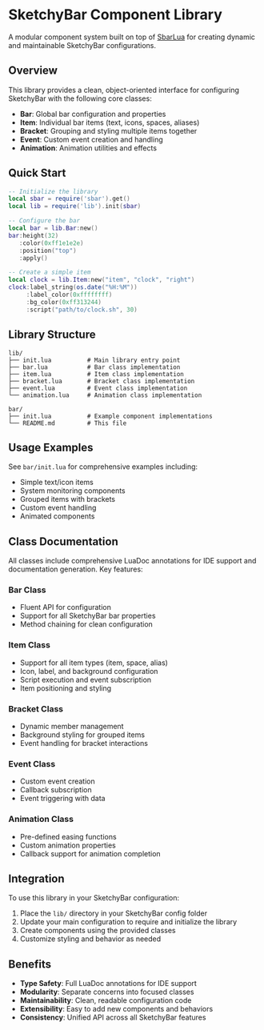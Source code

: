 # SketchyBar Component Library

A modular component system built on top of [SbarLua](https://github.com/FelixKratz/SbarLua) for creating dynamic and maintainable SketchyBar configurations.

## Overview

This library provides a clean, object-oriented interface for configuring SketchyBar with the following core classes:

- **Bar**: Global bar configuration and properties
- **Item**: Individual bar items (text, icons, spaces, aliases)
- **Bracket**: Grouping and styling multiple items together
- **Event**: Custom event creation and handling
- **Animation**: Animation utilities and effects

## Quick Start

```lua
-- Initialize the library
local sbar = require('sbar').get()
local lib = require('lib').init(sbar)

-- Configure the bar
local bar = lib.Bar:new()
bar:height(32)
   :color(0xff1e1e2e)
   :position("top")
   :apply()

-- Create a simple item
local clock = lib.Item:new("item", "clock", "right")
clock:label_string(os.date("%H:%M"))
     :label_color(0xffffffff)
     :bg_color(0xff313244)
     :script("path/to/clock.sh", 30)
```

## Library Structure

```
lib/
├── init.lua          # Main library entry point
├── bar.lua           # Bar class implementation
├── item.lua          # Item class implementation
├── bracket.lua       # Bracket class implementation
├── event.lua         # Event class implementation
└── animation.lua     # Animation class implementation

bar/
├── init.lua          # Example component implementations
└── README.md         # This file
```

## Usage Examples

See `bar/init.lua` for comprehensive examples including:

- Simple text/icon items
- System monitoring components
- Grouped items with brackets
- Custom event handling
- Animated components

## Class Documentation

All classes include comprehensive LuaDoc annotations for IDE support and documentation generation. Key features:

### Bar Class
- Fluent API for configuration
- Support for all SketchyBar bar properties
- Method chaining for clean configuration

### Item Class
- Support for all item types (item, space, alias)
- Icon, label, and background configuration
- Script execution and event subscription
- Item positioning and styling

### Bracket Class
- Dynamic member management
- Background styling for grouped items
- Event handling for bracket interactions

### Event Class
- Custom event creation
- Callback subscription
- Event triggering with data

### Animation Class
- Pre-defined easing functions
- Custom animation properties
- Callback support for animation completion

## Integration

To use this library in your SketchyBar configuration:

1. Place the `lib/` directory in your SketchyBar config folder
2. Update your main configuration to require and initialize the library
3. Create components using the provided classes
4. Customize styling and behavior as needed

## Benefits

- **Type Safety**: Full LuaDoc annotations for IDE support
- **Modularity**: Separate concerns into focused classes
- **Maintainability**: Clean, readable configuration code
- **Extensibility**: Easy to add new components and behaviors
- **Consistency**: Unified API across all SketchyBar features